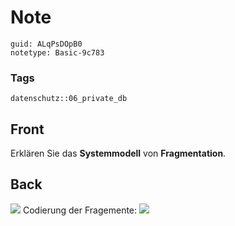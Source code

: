# Note
```
guid: ALqPsDOpB0
notetype: Basic-9c783
```

### Tags
```
datenschutz::06_private_db
```

## Front
Erklären Sie das <b>Systemmodell</b> von <b>Fragmentation</b>.

## Back
<img src="paste-ec632ddefdebd511ef51117de1a1ded442edfd2e.jpg">
Codierung der Fragemente: <img src="paste-eb5b47d7921c8bd830d574bef745d7a9920ca187.jpg">
